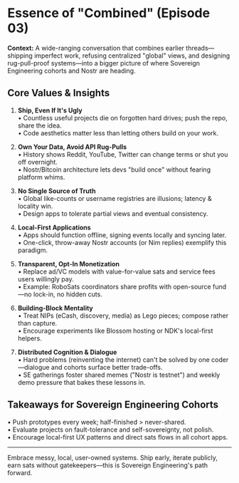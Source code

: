 # Essence of "Combined" (Episode 03)

**Context:** A wide-ranging conversation that combines earlier threads—shipping imperfect work, refusing centralized "global" views, and designing rug-pull-proof systems—into a bigger picture of where Sovereign Engineering cohorts and Nostr are heading.

## Core Values & Insights

1. **Ship, Even If It's Ugly**  
   • Countless useful projects die on forgotten hard drives; push the repo, share the idea.  
   • Code aesthetics matter less than letting others build on your work.

2. **Own Your Data, Avoid API Rug-Pulls**  
   • History shows Reddit, YouTube, Twitter can change terms or shut you off overnight.  
   • Nostr/Bitcoin architecture lets devs "build once" without fearing platform whims.

3. **No Single Source of Truth**  
   • Global like-counts or username registries are illusions; latency & locality win.  
   • Design apps to tolerate partial views and eventual consistency.

4. **Local-First Applications**  
   • Apps should function offline, signing events locally and syncing later.  
   • One-click, throw-away Nostr accounts (or Nim replies) exemplify this paradigm.

5. **Transparent, Opt-In Monetization**  
   • Replace ad/VC models with value-for-value sats and service fees users willingly pay.  
   • Example: RoboSats coordinators share profits with open-source fund—no lock-in, no hidden cuts.

6. **Building-Block Mentality**  
   • Treat NIPs (eCash, discovery, media) as Lego pieces; compose rather than capture.  
   • Encourage experiments like Blossom hosting or NDK's local-first helpers.

7. **Distributed Cognition & Dialogue**  
   • Hard problems (reinventing the internet) can't be solved by one coder—dialogue and cohorts surface better trade-offs.  
   • SE gatherings foster shared memes ("Nostr is testnet") and weekly demo pressure that bakes these lessons in.

## Takeaways for Sovereign Engineering Cohorts

• Push prototypes every week; half-finished > never-shared.  
• Evaluate projects on fault-tolerance and self-sovereignty, not polish.  
• Encourage local-first UX patterns and direct sats flows in all cohort apps.

---
Embrace messy, local, user-owned systems. Ship early, iterate publicly, earn sats without gatekeepers—this is Sovereign Engineering's path forward. 